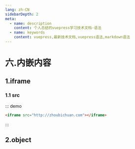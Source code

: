 ```yaml
---
lang: zh-CN
sidebarDepth: 2
meta:
  - name: description
    content: 个人总结的vuepress学习技术文档-语法
  - name: keywords
    content: vuepress,最新技术文档,vuepress语法,markdown语法
---
```


# 六.内嵌内容

## 1.iframe

### 1.1 src

::: demo

```html
<iframe src="http://zhoubichuan.com"></iframe>
```

:::

## 2.object
